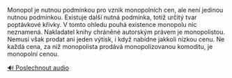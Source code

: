 
Monopol je nutnou podmínkou pro vznik monopolních cen, ale není jedinou nutnou podmínkou. Existuje další nutná podmínka, totiž určitý tvar poptávkové křivky. V tomto ohledu pouhá existence monopolu nic neznamená. Nakladatel knihy chráněné autorským právem je monopolistou. Nemusí však prodat ani jeden výtisk, i když nabídne jakkoli nízkou cenu. Ne každá cena, za niž monopolista prodává monopolizovanou komoditu, je monopolní cenou.

[🔊 Poslechnout audio](/data/7-paragraphs/audio/chapter_64/para_005-Monopol-je-nutnou-podmnkou-pro-vznik-monopolnch.mp3)
